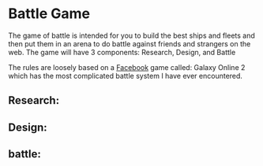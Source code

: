 Battle Game
==============

The game of battle is intended for you to build the best ships and fleets and then put them in an arena to do battle 
against friends and strangers on the web.  The game will have 3 components: Research, Design, and Battle

The rules are loosely based on a [Facebook](facebook.com) game called: Galaxy Online 2 which has the most complicated 
battle system I have ever encountered.

Research:
---------





Design:
-------





battle:
-------



